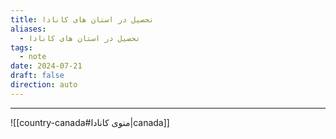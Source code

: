 ```yaml
---
title: تحصیل در استان های کانادا
aliases:
  - تحصیل در استان های کانادا
tags:
  - note
date: 2024-07-21
draft: false
direction: auto
---
```





---

![[country-canada#منوی کانادا|canada]]

